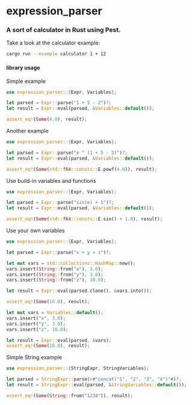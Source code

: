 # expression_parser

### A sort of calculator in Rust using Pest.

Take a look at the calculator example:
```sh
cargo run --example calculator 1 + 12
```

#### library usage

Simple example
```rust
use expression_parser::{Expr, Variables};

let parsed = Expr::parse("1 + 5 - 2")?;
let result = Expr::eval(parsed, &Variables::default());

assert_eq!(Some(4.0), result);
```

Another example
```rust
use expression_parser::{Expr, Variables};

let parsed = Expr::parse("e ^ (1 + 5 - 2)")?;
let result = Expr::eval(parsed, &Variables::default());

assert_eq!(Some(std::f64::consts::E.powf(4.0)), result);
```

Use build-in variables and functions
```rust
use expression_parser::{Expr, Variables};

let parsed = Expr::parse("sin(e) + 1")?;
let result = Expr::eval(parsed, &Variables::default());

assert_eq!(Some(std::f64::consts::E.sin() + 1.0), result);
```

Use your own variables
```rust
use expression_parser::{Expr, Variables};

let parsed = Expr::parse("x + y + z")?;

let mut vars = std::collections::HashMap::new();
vars.insert(String::from("x"), 3.0);
vars.insert(String::from("y"), 3.0);
vars.insert(String::from("z"), 10.0);

let result = Expr::eval(parsed.clone(), &vars.into());

assert_eq!(Some(16.0), result);

let mut vars = Variables::default();
vars.insert("x", 3.0);
vars.insert("y", 3.0);
vars.insert("z", 10.0);

let result = Expr::eval(parsed, &vars);
assert_eq!(Some(16.0), result);
```

Simple String example
```rust
use expression_parser::{StringExpr, StringVariables};

let parsed = StringExpr::parse(r#"concat("1", "2", "3", "4")"#)?;
let result = StringExpr::eval(parsed, &StringVariables::default());

assert_eq!(Some(String::from("1234")), result);
```

